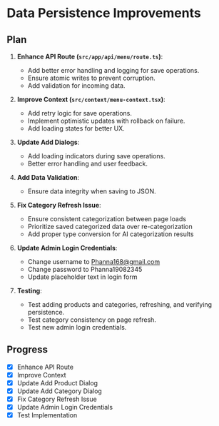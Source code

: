 # Data Persistence Improvements

## Plan
1. **Enhance API Route (`src/app/api/menu/route.ts`)**:
   - Add better error handling and logging for save operations.
   - Ensure atomic writes to prevent corruption.
   - Add validation for incoming data.

2. **Improve Context (`src/context/menu-context.tsx`)**:
   - Add retry logic for save operations.
   - Implement optimistic updates with rollback on failure.
   - Add loading states for better UX.

3. **Update Add Dialogs**:
   - Add loading indicators during save operations.
   - Better error handling and user feedback.

4. **Add Data Validation**:
   - Ensure data integrity when saving to JSON.

5. **Fix Category Refresh Issue**:
   - Ensure consistent categorization between page loads
   - Prioritize saved categorized data over re-categorization
   - Add proper type conversion for AI categorization results

6. **Update Admin Login Credentials**:
   - Change username to Phanna168@gmail.com
   - Change password to Phanna19082345
   - Update placeholder text in login form

7. **Testing**:
   - Test adding products and categories, refreshing, and verifying persistence.
   - Test category consistency on page refresh.
   - Test new admin login credentials.

## Progress
- [x] Enhance API Route
- [x] Improve Context
- [x] Update Add Product Dialog
- [x] Update Add Category Dialog
- [x] Fix Category Refresh Issue
- [x] Update Admin Login Credentials
- [x] Test Implementation
